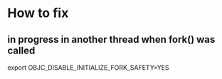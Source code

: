 # How to fix

## in progress in another thread when fork() was called
export OBJC_DISABLE_INITIALIZE_FORK_SAFETY=YES